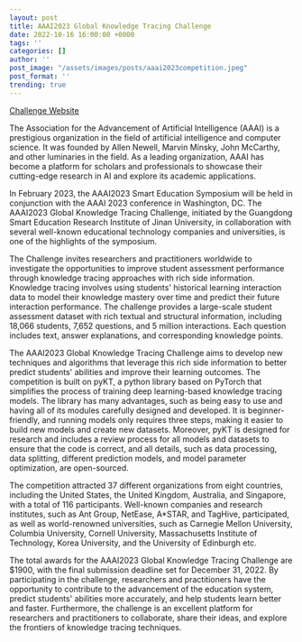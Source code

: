 ```yaml
---
layout: post
title: AAAI2023 Global Knowledge Tracing Challenge
date: 2022-10-16 16:00:00 +0000
tags: ''
categories: []
author: ''
post_image: "/assets/images/posts/aaai2023competition.jpeg"
post_format: ''
trending: true
---
```

[Challenge Website](http://ai4ed.cc/competitions/aaai2023competition)

The Association for the Advancement of Artificial Intelligence (AAAI) is a prestigious organization in the field of artificial intelligence and computer science. It was founded by Allen Newell, Marvin Minsky, John McCarthy, and other luminaries in the field. As a leading organization, AAAI has become a platform for scholars and professionals to showcase their cutting-edge research in AI and explore its academic applications.

In February 2023, the AAAI2023 Smart Education Symposium will be held in conjunction with the AAAI 2023 conference in Washington, DC. The AAAI2023 Global Knowledge Tracing Challenge, initiated by the Guangdong Smart Education Research Institute of Jinan University, in collaboration with several well-known educational technology companies and universities, is one of the highlights of the symposium.

The Challenge invites researchers and practitioners worldwide to investigate the opportunities to improve student assessment performance through knowledge tracing approaches with rich side information. Knowledge tracing involves using students' historical learning interaction data to model their knowledge mastery over time and predict their future interaction performance. The challenge provides a large-scale student assessment dataset with rich textual and structural information, including 18,066 students, 7,652 questions, and 5 million interactions. Each question includes text, answer explanations, and corresponding knowledge points.

The AAAI2023 Global Knowledge Tracing Challenge aims to develop new techniques and algorithms that leverage this rich side information to better predict students' abilities and improve their learning outcomes. The competition is built on pyKT, a python library based on PyTorch that simplifies the process of training deep learning-based knowledge tracing models. The library has many advantages, such as being easy to use and having all of its modules carefully designed and developed. It is beginner-friendly, and running models only requires three steps, making it easier to build new models and create new datasets. Moreover, pyKT is designed for research and includes a review process for all models and datasets to ensure that the code is correct, and all details, such as data processing, data splitting, different prediction models, and model parameter optimization, are open-sourced.

The competition attracted 37 different organizations from eight countries, including the United States, the United Kingdom, Australia, and Singapore, with a total of 116 participants. Well-known companies and research institutes, such as Ant Group, NetEase, A*STAR, and TagHive, participated, as well as world-renowned universities, such as Carnegie Mellon University, Columbia University, Cornell University, Massachusetts Institute of Technology, Korea University, and the University of Edinburgh etc.

The total awards for the AAAI2023 Global Knowledge Tracing Challenge are $1900, with the final submission deadline set for December 31, 2022. By participating in the challenge, researchers and practitioners have the opportunity to contribute to the advancement of the education system, predict students' abilities more accurately, and help students learn better and faster. Furthermore, the challenge is an excellent platform for researchers and practitioners to collaborate, share their ideas, and explore the frontiers of knowledge tracing techniques.


